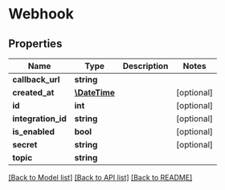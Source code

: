 # Webhook

## Properties
Name | Type | Description | Notes
------------ | ------------- | ------------- | -------------
**callback_url** | **string** |  | 
**created_at** | [**\DateTime**](\DateTime.md) |  | [optional] 
**id** | **int** |  | [optional] 
**integration_id** | **string** |  | [optional] 
**is_enabled** | **bool** |  | [optional] 
**secret** | **string** |  | [optional] 
**topic** | **string** |  | 

[[Back to Model list]](../README.md#documentation-for-models) [[Back to API list]](../README.md#documentation-for-api-endpoints) [[Back to README]](../README.md)


